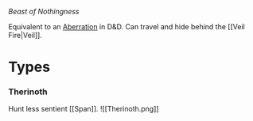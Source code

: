 *Beast of Nothingness*

Equivalent to an [Aberration](https://forgottenrealms.fandom.com/wiki/Aberration) in D&D. Can travel and hide behind the [[Veil Fire|Veil]].
# Types
### Therinoth
Hunt less sentient [[Span]].
![[Therinoth.png]]